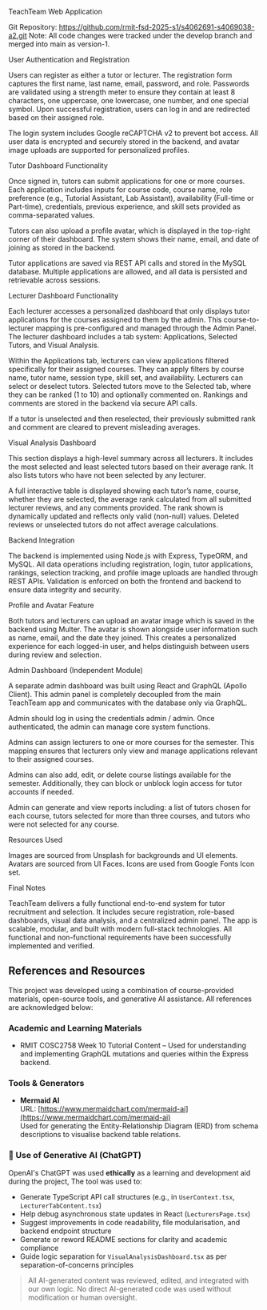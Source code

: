 TeachTeam Web Application

Git Repository: https://github.com/rmit-fsd-2025-s1/s4062691-s4069038-a2.git
Note: All code changes were tracked under the develop branch and merged into main as version-1.

User Authentication and Registration

Users can register as either a tutor or lecturer. The registration form captures the first name, last name, email, password, and role. Passwords are validated using a strength meter to ensure they contain at least 8 characters, one uppercase, one lowercase, one number, and one special symbol. Upon successful registration, users can log in and are redirected based on their assigned role.

The login system includes Google reCAPTCHA v2 to prevent bot access. All user data is encrypted and securely stored in the backend, and avatar image uploads are supported for personalized profiles.

Tutor Dashboard Functionality

Once signed in, tutors can submit applications for one or more courses. Each application includes inputs for course code, course name, role preference (e.g., Tutorial Assistant, Lab Assistant), availability (Full-time or Part-time), credentials, previous experience, and skill sets provided as comma-separated values.

Tutors can also upload a profile avatar, which is displayed in the top-right corner of their dashboard. The system shows their name, email, and date of joining as stored in the backend.

Tutor applications are saved via REST API calls and stored in the MySQL database. Multiple applications are allowed, and all data is persisted and retrievable across sessions.

Lecturer Dashboard Functionality

Each lecturer accesses a personalized dashboard that only displays tutor applications for the courses assigned to them by the admin. This course-to-lecturer mapping is pre-configured and managed through the Admin Panel. The lecturer dashboard includes a tab system: Applications, Selected Tutors, and Visual Analysis.

Within the Applications tab, lecturers can view applications filtered specifically for their assigned courses. They can apply filters by course name, tutor name, session type, skill set, and availability. Lecturers can select or deselect tutors. Selected tutors move to the Selected tab, where they can be ranked (1 to 10) and optionally commented on. Rankings and comments are stored in the backend via secure API calls.

If a tutor is unselected and then reselected, their previously submitted rank and comment are cleared to prevent misleading averages.

Visual Analysis Dashboard

This section displays a high-level summary across all lecturers. It includes the most selected and least selected tutors based on their average rank. It also lists tutors who have not been selected by any lecturer.

A full interactive table is displayed showing each tutor’s name, course, whether they are selected, the average rank calculated from all submitted lecturer reviews, and any comments provided. The rank shown is dynamically updated and reflects only valid (non-null) values. Deleted reviews or unselected tutors do not affect average calculations.

Backend Integration

The backend is implemented using Node.js with Express, TypeORM, and MySQL. All data operations including registration, login, tutor applications, rankings, selection tracking, and profile image uploads are handled through REST APIs. Validation is enforced on both the frontend and backend to ensure data integrity and security.

Profile and Avatar Feature

Both tutors and lecturers can upload an avatar image which is saved in the backend using Multer. The avatar is shown alongside user information such as name, email, and the date they joined. This creates a personalized experience for each logged-in user, and helps distinguish between users during review and selection.

Admin Dashboard (Independent Module)

A separate admin dashboard was built using React and GraphQL (Apollo Client). This admin panel is completely decoupled from the main TeachTeam app and communicates with the database only via GraphQL.

Admin should log in using the credentials admin / admin. Once authenticated, the admin can manage core system functions.

Admins can assign lecturers to one or more courses for the semester. This mapping ensures that lecturers only view and manage applications relevant to their assigned courses.

Admins can also add, edit, or delete course listings available for the semester. Additionally, they can block or unblock login access for tutor accounts if needed.

Admin can generate and view reports including: a list of tutors chosen for each course, tutors selected for more than three courses, and tutors who were not selected for any course.

Resources Used

Images are sourced from Unsplash for backgrounds and UI elements.
Avatars are sourced from UI Faces.
Icons are used from Google Fonts Icon set.

Final Notes

TeachTeam delivers a fully functional end-to-end system for tutor recruitment and selection. It includes secure registration, role-based dashboards, visual data analysis, and a centralized admin panel. The app is scalable, modular, and built with modern full-stack technologies. All functional and non-functional requirements have been successfully implemented and verified.

## References and Resources

This project was developed using a combination of course-provided materials, open-source tools, and generative AI assistance. All references are acknowledged below:

### Academic and Learning Materials

- RMIT COSC2758 Week 10 Tutorial Content – Used for understanding and implementing GraphQL mutations and queries within the Express backend.

### Tools & Generators

- **Mermaid AI**  
  URL: [https://www.mermaidchart.com/mermaid-ai](https://www.mermaidchart.com/mermaid-ai)  
  Used for generating the Entity-Relationship Diagram (ERD) from schema descriptions to visualise backend table relations.

### 🤖 Use of Generative AI (ChatGPT)

OpenAI's ChatGPT was used **ethically** as a learning and development aid during the project, The tool was used to:

- Generate TypeScript API call structures (e.g., in `UserContext.tsx`, `LecturerTabContent.tsx`)
- Help debug asynchronous state updates in React (`LecturersPage.tsx`)
- Suggest improvements in code readability, file modularisation, and backend endpoint structure
- Generate or reword README sections for clarity and academic compliance
- Guide logic separation for `VisualAnalysisDashboard.tsx` as per separation-of-concerns principles

> All AI-generated content was reviewed, edited, and integrated with our own logic. No direct AI-generated code was used without modification or human oversight.
